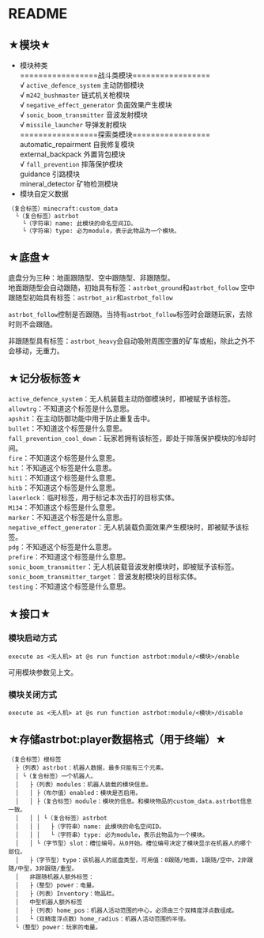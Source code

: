 # README

## ★模块★  

- 模块种类  
=================战斗类模块=================  
√ `active_defence_system` 主动防御模块  
√ `m242_bushmaster` 链式机关枪模块  
√ `negative_effect_generator` 负面效果产生模块  
√ `sonic_boom_transmitter` 音波发射模块  
√ `missile_launcher` 导弹发射模块  
=================探索类模块=================  
automatic_repairment 自我修复模块  
external_backpack 外置背包模块  
√ `fall_prevention` 摔落保护模块  
guidance 引路模块  
mineral_detector 矿物检测模块  
- 模块自定义数据  

```txt
（复合标签）minecraft:custom_data
  └（复合标签）astrbot
    └（字符串）name: 此模块的命名空间ID。
    └（字符串）type: 必为module，表示此物品为一个模块。
```

## ★底盘★
底盘分为三种：地面跟随型、空中跟随型、非跟随型。  
地面跟随型会自动跟随，初始具有标签：`astrbot_ground`和`astrbot_follow`
空中跟随型初始具有标签：`astrbot_air`和`astrbot_follow`

`astrbot_follow`控制是否跟随。当持有`astrbot_follow`标签时会跟随玩家，去除时则不会跟随。 


非跟随型具有标签：`astrbot_heavy`会自动吸附周围空置的矿车或船，除此之外不会移动，无重力。

## ★记分板标签★

`active_defence_system`：无人机装载主动防御模块时，即被赋予该标签。  
`allowtrg`：不知道这个标签是什么意思。  
`apshit`：在主动防御功能中用于防止重复击中。  
`bullet`：不知道这个标签是什么意思。  
`fall_prevention_cool_down`：玩家若拥有该标签，即处于摔落保护模块的冷却时间。  
`fire`：不知道这个标签是什么意思。  
`hit`：不知道这个标签是什么意思。  
`hit1`：不知道这个标签是什么意思。  
`hitb`：不知道这个标签是什么意思。  
`laserlock`：临时标签，用于标记本次击打的目标实体。  
`M134`：不知道这个标签是什么意思。  
`marker`：不知道这个标签是什么意思。  
`negative_effect_generator`：无人机装载负面效果产生模块时，即被赋予该标签。  
`pdg`：不知道这个标签是什么意思。  
`prefire`：不知道这个标签是什么意思。  
`sonic_boom_transmitter`：无人机装载音波发射模块时，即被赋予该标签。  
`sonic_boom_transmitter_target`：音波发射模块的目标实体。  
`testing`：不知道这个标签是什么意思。  

## ★接口★

### 模块启动方式  

```mcfunction
execute as <无人机> at @s run function astrbot:module/<模块>/enable
```

可用模块参数见上文。

### 模块关闭方式

```mcfunction
execute as <无人机> at @s run function astrbot:module/<模块>/disable
````

## ★存储astrbot:player数据格式（用于终端）★
````
（复合标签）根标签
  ├（列表）astrbot：机器人数据，最多只能有三个元素。
  │ └（复合标签）一个机器人。
  │   ├（列表）modules：机器人装载的模块信息。
  │   │ ├（布尔值）enabled：模块是否启用。
  │   │ ├（复合标签）module：模块的信息。和模块物品的custom_data.astrbot信息一致。
  │   │ │ └（复合标签）astrbot
  │   │ │   ├（字符串）name: 此模块的命名空间ID。
  │   │ │   └（字符串）type: 必为module，表示此物品为一个模块。
  │   │ └（字节型）slot：槽位编号。从0开始。槽位编号决定了模块显示在机器人的哪个部位。
  │   ├（字节型）type：该机器人的底盘类型，可用值：0跟随/地面，1跟随/空中，2非跟随/中型，3非跟随/重型。
  │   非跟随机器人额外标签：
  │   ├（整型）power：电量。
  │   ├（列表）Inventory：物品栏。
  │   中型机器人额外标签
  │   ├（列表）home_pos：机器人活动范围的中心，必须由三个双精度浮点数组成。
  │   └（双精度浮点数）home_radius：机器人活动范围的半径。
  └（整型）power：玩家的电量。
````